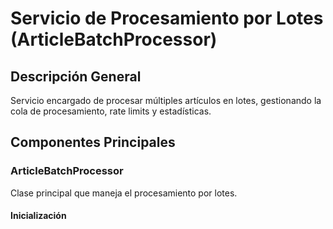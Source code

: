 # Servicio de Procesamiento por Lotes (ArticleBatchProcessor)

## Descripción General
Servicio encargado de procesar múltiples artículos en lotes, gestionando la cola de procesamiento, rate limits y estadísticas.

## Componentes Principales

### ArticleBatchProcessor
Clase principal que maneja el procesamiento por lotes.

#### Inicialización 